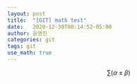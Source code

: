 ```yaml
---
layout: post
title:  "[GIT] math test"
date:   2020-12-30T00:14:52-05:00
author: 윤영진
categories: git 
tags: git
use_math: true
---
```


$$\sum (\alpha \pm \beta)$$